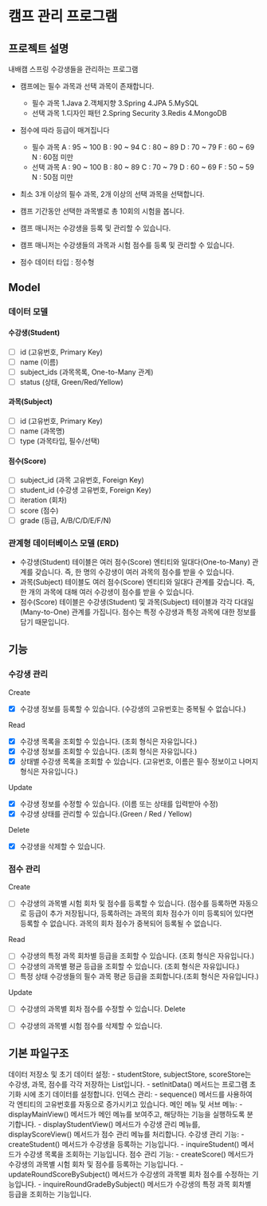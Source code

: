 #  캠프 관리 프로그램

## 프로젝트 설명
내배캠 스프링 수강생들을 관리하는 프로그램

- 캠프에는 필수 과목과 선택 과목이 존재합니다.
    - 필수 과목
      1.Java 2.객체지향 3.Spring 4.JPA 5.MySQL
    - 선택 과목
      1.디자인 패턴 2.Spring Security 3.Redis 4.MongoDB

- 점수에 따라 등급이 매겨집니다
    - 필수 과목
      A : 95 ~ 100
      B : 90 ~ 94
      C : 80 ~ 89
      D : 70 ~ 79
      F : 60 ~ 69
      N : 60점 미만
    - 선택 과목
      A : 90 ~ 100
      B : 80 ~ 89
      C : 70 ~ 79
      D : 60 ~ 69
      F : 50 ~ 59
      N : 50점 미만

- 최소 3개 이상의 필수 과목, 2개 이상의 선택 과목을 선택합니다.
- 캠프 기간동안 선택한 과목별로 총 10회의 시험을 봅니다.
- 캠프 매니저는 수강생을 등록 및 관리할 수 있습니다.
- 캠프 매니저는 수강생들의 과목과 시험 점수를 등록 및 관리할 수 있습니다.
- 점수 데이터 타입 : 정수형


## Model

### 데이터 모델

#### 수강생(Student)
- [ ] id (고유번호, Primary Key)
- [ ] name (이름)
- [ ] subject_ids (과목목록, One-to-Many 관계)
- [ ] status (상태,  Green/Red/Yellow)  

#### 과목(Subject)
- [ ] id (고유번호, Primary Key)
- [ ] name (과목명)
- [ ] type (과목타입, 필수/선택)

#### 점수(Score)
- [ ] subject_id (과목 고유번호, Foreign Key)
- [ ] student_id (수강생 고유번호, Foreign Key)
- [ ] iteration (회차)
- [ ] score (점수)
- [ ] grade (등급, A/B/C/D/E/F/N)

### 관계형 데이터베이스 모델 (ERD)
- 수강생(Student) 테이블은 여러 점수(Score) 엔티티와 일대다(One-to-Many) 관계를 갖습니다. 즉, 한 명의 수강생이 여러 과목의 점수를 받을 수 있습니다.
- 과목(Subject) 테이블도 여러 점수(Score) 엔티티와 일대다 관계를 갖습니다. 즉, 한 개의 과목에 대해 여러 수강생이 점수를 받을 수 있습니다.
- 점수(Score) 테이블은 수강생(Student) 및 과목(Subject) 테이블과 각각 다대일(Many-to-One) 관계를 가집니다. 점수는 특정 수강생과 특정 과목에 대한 정보를 담기 때문입니다.

## 기능

### 수강생 관리
Create
- [x] 수강생 정보를 등록할 수 있습니다. (수강생의 고유번호는 중복될 수 없습니다.)

Read
- [x] 수강생 목록을 조회할 수 있습니다. (조회 형식은 자유입니다.)
- [x] 수강생 정보를 조회할 수 있습니다. (조회 형식은 자유입니다.)
- [x] 상태별 수강생 목록을 조회할 수 있습니다. (고유번호, 이름은 필수 정보이고 나머지 형식은 자유입니다.)

Update
- [x] 수강생 정보를 수정할 수 있습니다. (이름 또는 상태를 입력받아 수정)
- [x] 수강생 상태를 관리할 수 있습니다.(Green / Red / Yellow)

Delete
- [x] 수강생을 삭제할 수 있습니다.


### 점수 관리
Create
- [ ] 수강생의 과목별 시험 회차 및 점수를 등록할 수 있습니다. (점수를 등록하면 자동으로 등급이 추가 저장됩니다, 등록하려는 과목의 회차 점수가 이미 등록되어 있다면 등록할 수 없습니다. 과목의 회차 점수가 중복되어 등록될 수 없습니다.

Read
- [ ] 수강생의 특정 과목 회차별 등급을 조회할 수 있습니다. (조회 형식은 자유입니다.)
- [ ] 수강생의 과목별 평균 등급을 조회할 수 있습니다.  (조회 형식은 자유입니다.)
- [ ] 특정 상태 수강생들의 필수 과목 평균 등급을 조회합니다.(조회 형식은 자유입니다.)

Update
- [ ] 수강생의 과목별 회차 점수를 수정할 수 있습니다.
  Delete
- [ ] 수강생의 과목별 시험 점수를 삭제할 수 있습니다.


## 기본 파일구조
데이터 저장소 및 초기 데이터 설정:
    - studentStore, subjectStore, scoreStore는 수강생, 과목, 점수를 각각 저장하는 List입니다.
    - setInitData() 메서드는 프로그램 초기화 시에 초기 데이터를 설정합니다.
인덱스 관리:
    - sequence() 메서드를 사용하여 각 엔티티의 고유번호를 자동으로 증가시키고 있습니다.
메인 메뉴 및 서브 메뉴:
    - displayMainView() 메서드가 메인 메뉴를 보여주고, 해당하는 기능을 실행하도록 분기합니다.
    - displayStudentView() 메서드가 수강생 관리 메뉴를, displayScoreView() 메서드가 점수 관리 메뉴를 처리합니다.
수강생 관리 기능:
    - createStudent() 메서드가 수강생을 등록하는 기능입니다. 
    - inquireStudent() 메서드가 수강생 목록을 조회하는 기능입니다.
점수 관리 기능:
    - createScore() 메서드가 수강생의 과목별 시험 회차 및 점수를 등록하는 기능입니다.
    - updateRoundScoreBySubject() 메서드가 수강생의 과목별 회차 점수를 수정하는 기능입니다.
    - inquireRoundGradeBySubject() 메서드가 수강생의 특정 과목 회차별 등급을 조회하는 기능입니다.